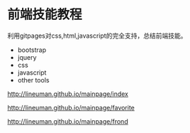 
# 前端技能教程

利用gitpages对css,html,javascript的完全支持，总结前端技能。

* bootstrap
* jquery
* css
* javascript
* other tools


http://lineuman.github.io/mainpage/index

http://lineuman.github.io/mainpage/favorite

http://lineuman.github.io/mainpage/frond

